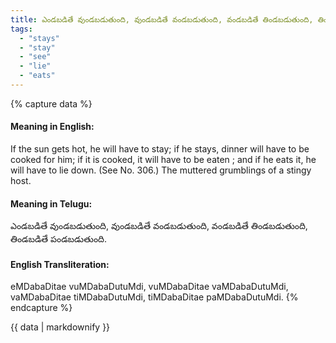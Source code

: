 ```yaml
---
title: ఎండబడితే వుండబడుతుంది, వుండబడితే వండబడుతుంది, వండబడితే తిండబడుతుంది, తిండబడితే పండబడుతుంది.
tags:
  - "stays"
  - "stay"
  - "see"
  - "lie"
  - "eats"
---
```


{% capture data %}
#### Meaning in English:
If the sun gets hot, he will have to stay; if he stays, dinner will have to be cooked for him; if it is cooked, it will have to be eaten ; and if he eats it, he will have to lie down.
(See No. 306.)
The muttered grumblings of a stingy host.

#### Meaning in Telugu:
ఎండబడితే వుండబడుతుంది, వుండబడితే వండబడుతుంది, వండబడితే తిండబడుతుంది, తిండబడితే పండబడుతుంది.

#### English Transliteration:
eMDabaDitae vuMDabaDutuMdi, vuMDabaDitae vaMDabaDutuMdi, vaMDabaDitae tiMDabaDutuMdi, tiMDabaDitae paMDabaDutuMdi.
{% endcapture %}

<div class="notice">{{ data | markdownify }}</div>

